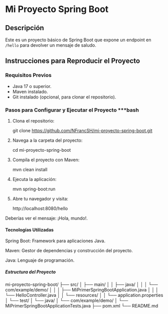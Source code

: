 # Mi Proyecto Spring Boot

## Descripción
Este es un proyecto básico de Spring Boot que expone un endpoint en `/hello` para devolver un mensaje de saludo.

## Instrucciones para Reproducir el Proyecto

### Requisitos Previos
- Java 17 o superior.
- Maven instalado.
- Git instalado (opcional, para clonar el repositorio).

### Pasos para Configurar y Ejecutar el Proyecto ***bash

1. Clona el repositorio:

   git clone https://github.com/NFrancSH/mi-proyecto-spring-boot.git

2. Navega a la carpeta del proyecto:

    cd mi-proyecto-spring-boot

3. Compila el proyecto con Maven:

    mvn clean install

4. Ejecuta la aplicación:

    mvn spring-boot:run

5. Abre tu navegador y visita:

    http://localhost:8080/hello

Deberías ver el mensaje: ¡Hola, mundo!.

#### Tecnologías Utilizadas
Spring Boot: Framework para aplicaciones Java.

Maven: Gestor de dependencias y construcción del proyecto.

Java: Lenguaje de programación.

##### Estructura del Proyecto
mi-proyecto-spring-boot/
├── src/
│   ├── main/
│   │   ├── java/
│   │   │   └── com/example/demo/
│   │   │       ├── MiPrimerSpringBootApplication.java
│   │   │       └── HelloController.java
│   │   └── resources/
│   │       └── application.properties
│   └── test/
│       └── java/
│           └── com/example/demo/
│               └── MiPrimerSpringBootApplicationTests.java
├── pom.xml
└── README.md

